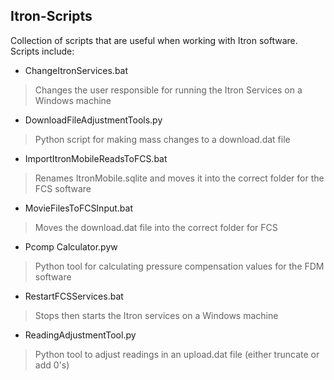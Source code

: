 ## Itron-Scripts

Collection of scripts that are useful when working with Itron software. Scripts include:
* ChangeItronServices.bat
> Changes the user responsible for running the Itron Services on a Windows machine

* DownloadFileAdjustmentTools.py
> Python script for making mass changes to a download.dat file

* ImportItronMobileReadsToFCS.bat
> Renames ItronMobile.sqlite and moves it into the correct folder for the FCS software

* MovieFilesToFCSInput.bat
> Moves the download.dat file into the correct folder for FCS

* Pcomp Calculator.pyw
> Python tool for calculating pressure compensation values for the FDM software

* RestartFCSServices.bat
> Stops then starts the Itron services on a Windows machine

* ReadingAdjustmentTool.py
> Python tool to adjust readings in an upload.dat file (either truncate or add 0's)
